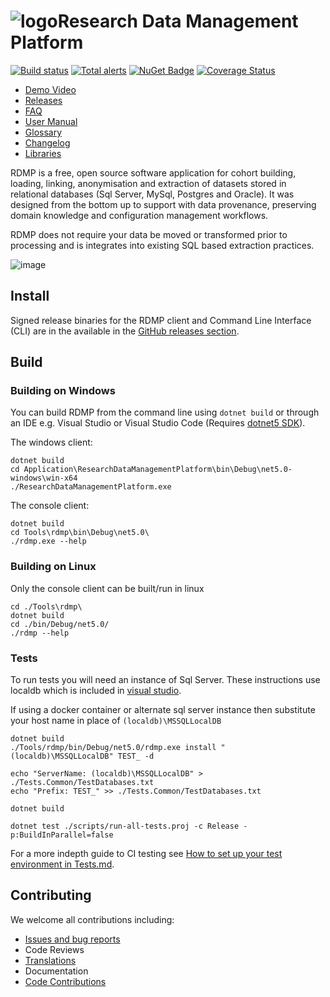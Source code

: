 # ![logo](./Application/ResearchDataManagementPlatform/Icon/mainsmall.png)Research Data Management Platform

[![Build status](https://github.com/HicServices/RDMP/workflows/Build/badge.svg)](https://github.com/HicServices/RDMP/actions?query=workflow%3ABuild) [![Total alerts](https://img.shields.io/lgtm/alerts/g/HicServices/RDMP.svg?logo=lgtm&logoWidth=18)](https://lgtm.com/projects/g/HicServices/RDMP/alerts/) [![NuGet Badge](https://buildstats.info/nuget/HIC.RDMP.Plugin)](https://buildstats.info/nuget/HIC.RDMP.Plugin) [![Coverage Status](https://coveralls.io/repos/github/HicServices/RDMP/badge.svg?branch=develop)](https://coveralls.io/github/HicServices/RDMP?branch=develop)

- [Demo Video](https://www.youtube.com/watch?v=Fgi9-Sdup-Y)
- [Releases](https://github.com/HicServices/RDMP/releases)
- [FAQ](Documentation/CodeTutorials/FAQ.md)
- [User Manual](https://github.com/HicServices/RDMP/raw/master/Documentation/UserManual.docx)
- [Glossary](./Documentation/CodeTutorials/Glossary.md)
- [Changelog](./CHANGELOG.md)
- [Libraries](./Documentation/CodeTutorials/Packages.md)

RDMP is a free, open source software application for cohort building, loading, linking, anonymisation and extraction of datasets stored in relational databases (Sql Server, MySql, Postgres and Oracle). It was designed from the bottom up to support with data provenance, preserving domain knowledge and configuration management workflows.

RDMP does not require your data be moved or transformed prior to processing and is integrates into existing SQL based extraction practices.

![image](./Application/ResearchDataManagementPlatform/Icon/RdmpFlow.svg?sanitize=true)

## Install

Signed release binaries for the RDMP client and Command Line Interface (CLI) are in the available in the [GitHub releases section](https://github.com/HicServices/RDMP/releases).

## Build


### Building on Windows

You can build RDMP from the command line using `dotnet build` or through an IDE e.g. Visual Studio or Visual Studio Code (Requires [dotnet5 SDK](https://dotnet.microsoft.com/download/dotnet/5.0)).

The windows client:

```
dotnet build
cd Application\ResearchDataManagementPlatform\bin\Debug\net5.0-windows\win-x64
./ResearchDataManagementPlatform.exe
```

The console client:

```
dotnet build
cd Tools\rdmp\bin\Debug\net5.0\
./rdmp.exe --help
```

### Building on Linux

Only the console client can be built/run in linux

```
cd ./Tools\rdmp\
dotnet build
cd ./bin/Debug/net5.0/
./rdmp --help
```

### Tests

To run tests you will need an instance of Sql Server.  These instructions use localdb which is included in [visual studio](https://docs.microsoft.com/en-us/sql/database-engine/configure-windows/sql-server-express-localdb?view=sql-server-ver15).

If using a docker container or alternate sql server instance then substitute your host name in place of `(localdb)\MSSQLLocalDB`

```
dotnet build
./Tools/rdmp/bin/Debug/net5.0/rdmp.exe install "(localdb)\MSSQLLocalDB" TEST_ -d

echo "ServerName: (localdb)\MSSQLLocalDB" > ./Tests.Common/TestDatabases.txt
echo "Prefix: TEST_" >> ./Tests.Common/TestDatabases.txt

dotnet build

dotnet test ./scripts/run-all-tests.proj -c Release -p:BuildInParallel=false
```

For a more indepth guide to CI testing see [How to set up your test environment in Tests.md](Documentation/CodeTutorials/Tests.md).

## Contributing

We welcome all contributions including:

- [Issues and bug reports](https://github.com/HicServices/RDMP/issues)
- Code Reviews
- [Translations](./Documentation/CodeTutorials/Localization.md)
- Documentation
- [Code Contributions](./Documentation/CodeTutorials/Coding.md)

[DBMS]: ./Documentation/CodeTutorials/Glossary.md#DBMS
